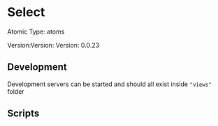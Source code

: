 # Select

Atomic Type: atoms

Version:Version: Version: 0.0.23








## Development

Development servers can be started and should all exist inside `"views"` folder

## Scripts

